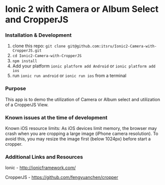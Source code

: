 # Ionic 2 with Camera or Album Select and CropperJS

### Installation & Development

1. clone this repo: `git clone git@github.com:itsru/Ionic2-Camera-with-CropperJS.git`
2. `cd Ionic2-Camera-with-CropperJS`
3. `npm install`
4. Add your platform `ionic platform add Android` or `ionic platform add ios`
5. run `ionic run android` or `ionic run ios` from a terminal

### Purpose

This app is to demo the utilization of Camera or Album select and utilization of a CropperJS View.

### Known issues at the time of development

Known iOS resource limits: As iOS devices limit memory, the browser may crash when you are cropping a large image (iPhone camera resolution). To avoid this, you may resize the image first (below 1024px) before start a cropper.

### Additional Links and Resources

Ionic - http://ionicframework.com/

CropperJS - https://github.com/fengyuanchen/cropper
